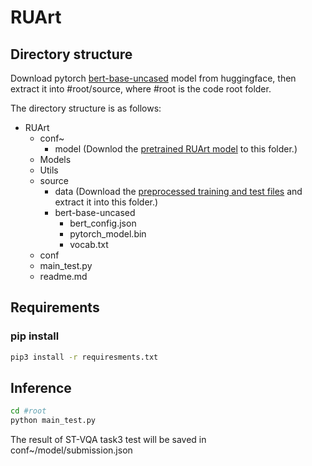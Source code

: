 # RUArt
## Directory structure
Download pytorch [bert-base-uncased](https://s3.amazonaws.com/models.huggingface.co/bert/bert-base-uncased.tar.gz) model from huggingface, then extract it into #root/source, where #root is the code root folder.

The directory structure is as follows:
- RUArt
  - conf~
    - model
    (Downlod the [pretrained RUArt model](https://drive.google.com/open?id=1T-JViYKu9iNdcKHjRTGxYFAA9vunmWAz) to this folder.)
  - Models
  - Utils
  - source
    - data
      (Download the [preprocessed training and test files](https://drive.google.com/open?id=1UNEFmatxclidwQAXOpCjDbuV6FVbXv7H) and extract it into this folder.)
    - bert-base-uncased
      - bert_config.json
      - pytorch_model.bin
      - vocab.txt
  - conf
  - main_test.py
  - readme.md
## Requirements
### pip install
```bash
pip3 install -r requiresments.txt
```
## Inference
```bash
cd #root
python main_test.py
```
The result of ST-VQA task3 test will be saved in conf~/model/submission.json
